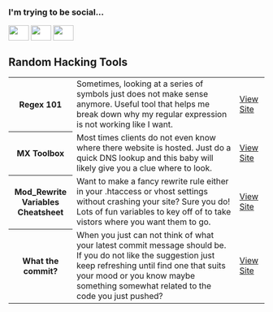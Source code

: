 <h3 align="left">I'm trying to be social... </h3>
<p align="left">
<a href="mailto:greglenhart@gmail.com" target="blank"><img align="center" style="background:#fff;" src="https://cdn.jsdelivr.net/npm/simple-icons@3.0.1/icons/gmail.svg" alt="" height="30" width="40" /></a>
<a href="https://www.linkedin.com/in/gregory-lenhart-945892aa/" target="blank"><img align="center" style="background:#fff;" src="https://cdn.jsdelivr.net/npm/simple-icons@3.0.1/icons/linkedin.svg" alt="" height="30" width="40" /></a>
<a href="https://profile.indeed.com/p/gregoryl-nm6sznl" target="blank"><img align="center" style="background:#fff;" src="https://cdn.jsdelivr.net/npm/simple-icons@3.0.1/icons/indeed.svg" alt="" height="30" width="40" /></a>
</p>

## Random Hacking Tools
<table>
	<tbody>
	<tr>
		<th width="25%">Regex 101</th>
		<td>Sometimes, looking at a series of symbols just does not make sense anymore. Useful tool that helps me break down why my regular expression is not working like I want.</td>
		<td><a href="https://regex101.com/" target="blank">View Site</a></td>
	</tr>
	<tr>
		<th>MX Toolbox</th>
		<td>Most times clients do not even know where there website is hosted.  Just do a quick DNS lookup and this baby will likely give you a clue where to look. </td>
		<td><a href="https://mxtoolbox.com/SuperTool.aspx" target="_blank">View Site</a></td>
	</tr>
 	<tr>
		<th>Mod_Rewrite Variables Cheatsheet</th>
		<td>Want to make a fancy rewrite rule either in your .htaccess or vhost settings without crashing your site? Sure you do! Lots of fun variables to key off of to take vistors where you want them to go. </td>
		<td><a href="https://www.askapache.com/htaccess/mod_rewrite-variables-cheatsheet/#PATH_INFO" target="_blank">View Site</a></td>
	</tr>
 	<tr>
		<th>What the commit?</th>
		<td>When you just can not think of what your latest commit message should be. If you do not like the suggestion just keep refreshing until find one that suits your mood or you know maybe something somewhat related to the code you just pushed? </td>
		<td><a href="https://whatthecommit.com/" target="_blank">View Site</a></td>
	</tr>
  </tbody>
</table>


<!--
Lovingly borrowed from theoatmeal.com

    -\-                                                     
    \-- \-                                                  
     \  - -\                                                
      \      \\                                             
       \       \                                            
        \       \\                                              
         \        \\                                            
         \          \\                                        
         \           \\\                                      
          \            \\                                                 
           \            \\                                              
           \. .          \\                                  
            \    .       \\                                 
             \      .    \\                                            
              \       .  \\                                 
              \         . \\                                           
              \            <=)                                         
              \            <==)                                         
              \            <=)                                           
               \           .\\                                           _-
               \         .   \\                                        _-//
               \       .     \\                                     _-_/ /
               \ . . .        \\                                 _--_/ _/
                \              \\                              _- _/ _/
                \               \\                      ___-(O) _/ _/ 
                \                \                  __--  __   /_ /      ***********************************
                \                 \\          ____--__----  /    \_       I AM A MOTHERFUCKING PTERODACTYL
                 \                  \\       -------       /   \_  \_     HERE TO PTERO-YOU A NEW ASSHOLE
                  \                   \                  //   // \__ \_   **********************************
                   \                   \\              //   //      \_ \_ 
                    \                   \\          ///   //          \__- 
                    \                -   \\/////////    //            
                    \            -         \_         //              
                    /        -                      //                
                   /     -                       ///                  
                  /   -                       //                      
             __--/                         ///
  __________/                            // |               
//-_________      ___                ////  |                
        ____\__--/                /////    |                
   -----______    -/---________////        |                
     _______/  --/    \                   |                 
   /_________-/       \                   |                 
  //                  \                   /                 
                       \.                 /                 
                       \     .            /                 
                        \       .        /                  
                       \\           .    /                  
                        \                /                  
                        \              __|                  
                        \              ==/                  
                        /              //                   
                        /          .  //                    
                        /   .  .    //                      
                       /.           /                       
                      /            //                       
                      /           /
                     /          //
                    /         //
                 --/         /
                /          //
            ////         //
         ///_________////
-->

